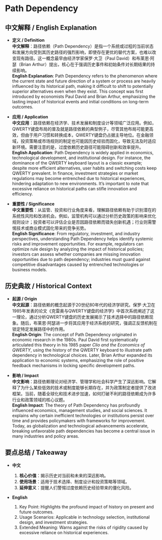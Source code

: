 # Path Dependency

## 中文解释 / English Explanation

* **定义 / Definition**  
  **中文解释**：路径依赖（Path Dependency）是指一个系统或过程的当前状态和发展方向受到其历史路径的强烈影响，即使存在更优的替代方案，也难以改变现有路径。这一概念最早由经济学家保罗·大卫（Paul David）和布莱恩·阿瑟（Brian Arthur）提出，核心在于强调历史事件和初始条件对长期结果的持续影响。  
  **English Explanation**: Path Dependency refers to the phenomenon where the current state and future direction of a system or process are heavily influenced by its historical path, making it difficult to shift to potentially superior alternatives even when they exist. This concept was first introduced by economists Paul David and Brian Arthur, emphasizing the lasting impact of historical events and initial conditions on long-term outcomes.

* **应用 / Application**  
  **中文应用**：路径依赖在经济学、技术发展和制度设计等领域广泛应用。例如，QWERTY键盘布局的普及就是路径依赖的典型例子，尽管其他布局可能更高效，但由于用户习惯和转换成本，QWERTY键盘仍占据主导地位。在金融领域，投资策略或市场规则的制定也可能因历史经验而固化，导致无法及时适应新环境。需要注意的是，过度依赖历史路径可能阻碍创新和效率提升。  
  **English Application**: Path Dependency is widely applied in economics, technological development, and institutional design. For instance, the dominance of the QWERTY keyboard layout is a classic example; despite more efficient alternatives, user habits and switching costs keep QWERTY prevalent. In finance, investment strategies or market regulations may become entrenched due to historical experiences, hindering adaptation to new environments. It’s important to note that excessive reliance on historical paths can stifle innovation and efficiency.

* **重要性 / Significance**  
  **中文重要性**：从监管、投资和行业角度来看，理解路径依赖有助于识别潜在的系统性风险和改进机会。例如，监管机构可以通过分析历史政策的影响来优化规则设计；投资者可以评估企业是否因路径依赖而错失创新机遇；行业则需警惕技术或商业模式固化带来的竞争劣势。  
  **English Significance**: From regulatory, investment, and industry perspectives, understanding Path Dependency helps identify systemic risks and improvement opportunities. For example, regulators can optimize rule design by analyzing the impact of historical policies; investors can assess whether companies are missing innovation opportunities due to path dependency; industries must guard against competitive disadvantages caused by entrenched technologies or business models.

## 历史典故 / Historical Context

* **起源 / Origin**  
  **中文起源**：路径依赖的概念起源于20世纪80年代的经济学研究。保罗·大卫在1985年发表的论文《克雷奥与QWERTY键盘的经济学》中首次系统阐述了这一理论，通过分析QWERTY键盘的历史发展揭示了技术选择中的路径依赖现象。随后，布莱恩·阿瑟进一步将其应用于经济系统的研究，强调正反馈机制在锁定特定发展路径中的作用。  
  **English Origin**: The concept of Path Dependency originated in economic research in the 1980s. Paul David first systematically articulated this theory in his 1985 paper *Clio and the Economics of QWERTY*, using the history of the QWERTY keyboard to illustrate path dependency in technological choices. Later, Brian Arthur expanded its application to economic systems, emphasizing the role of positive feedback mechanisms in locking specific development paths.

* **影响 / Impact**  
  **中文影响**：路径依赖理论对经济学、管理学和社会科学产生了深远影响。它解释了为什么某些低效的技术或制度能够长期存在，并为政策制定者提供了改进框架。当前，随着全球化和技术进步加速，如何打破不利的路径依赖成为许多行业和政策领域的核心议题。  
  **English Impact**: The theory of Path Dependency has profoundly influenced economics, management studies, and social sciences. It explains why certain inefficient technologies or institutions persist over time and provides policymakers with frameworks for improvement. Today, as globalization and technological advancements accelerate, breaking unfavorable path dependencies has become a central issue in many industries and policy areas.

## 要点总结 / Takeaway

* **中文**  
  1. **核心价值**：揭示历史对当前和未来的深远影响。
  2. **使用场景**：适用于技术选择、制度设计和投资策略等领域。
  3. **延伸意义**：提醒人们警惕过度依赖历史经验带来的僵化风险。

* **English**  
  1. Key Point: Highlights the profound impact of history on present and future outcomes.
  2. Usage Scenarios: Applicable in technology selection, institutional design, and investment strategies.
  3. Extended Meaning: Warns against the risks of rigidity caused by excessive reliance on historical experiences.